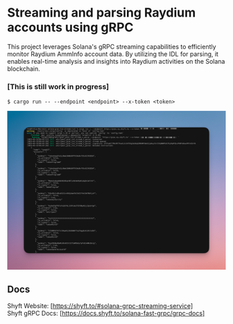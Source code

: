 # Streaming and parsing Raydium accounts using gRPC

This project leverages Solana's gRPC streaming capabilities to efficiently monitor Raydium AmmInfo account data. By utilizing the IDL for parsing, it enables real-time analysis and insights into Raydium activities on the Solana blockchain.

### [This is still work in progress]

```
$ cargo run -- --endpoint <endpoint> --x-token <token>
```

![screenshot](assets/usage-screenshot.png?raw=true "Screenshot")

## Docs
Shyft Website: [https://shyft.to/#solana-grpc-streaming-service]  
Shyft gRPC Docs: [https://docs.shyft.to/solana-fast-grpc/grpc-docs]
